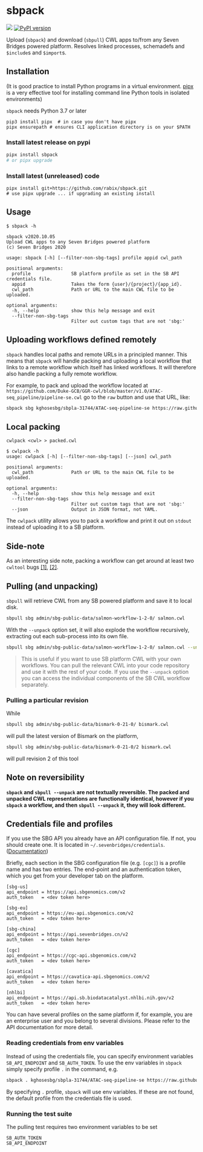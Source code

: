 # sbpack

![](https://github.com/rabix/sbpack/workflows/Tests/badge.svg)
[![PyPI version](https://badge.fury.io/py/sbpack.svg)](https://pypi.org/project/sbpack/)

Upload (`sbpack`) and download (`sbpull`) CWL apps to/from any Seven Bridges powered platform. 
Resolves linked processes, schemadefs and `$include`s and `$import`s.

## Installation

(It is good practice to install Python programs in a virtual environment. 
[pipx] is a very effective tool for installing command line Python tools in isolated environments)

[pipx]: https://github.com/pipxproject/pipx

`sbpack` needs Python 3.7 or later

```
pip3 install pipx  # in case you don't have pipx
pipx ensurepath # ensures CLI application directory is on your $PATH
```

### Install latest release on pypi
```bash
pipx install sbpack
# or pipx upgrade
```

### Install latest (unreleased) code
```
pipx install git+https://github.com/rabix/sbpack.git
# use pipx upgrade ... if upgrading an existing install
```

## Usage
```
$ sbpack -h

sbpack v2020.10.05
Upload CWL apps to any Seven Bridges powered platform
(c) Seven Bridges 2020

usage: sbpack [-h] [--filter-non-sbg-tags] profile appid cwl_path

positional arguments:
  profile               SB platform profile as set in the SB API credentials file.
  appid                 Takes the form {user}/{project}/{app_id}.
  cwl_path              Path or URL to the main CWL file to be uploaded.

optional arguments:
  -h, --help            show this help message and exit
  --filter-non-sbg-tags
                        Filter out custom tags that are not 'sbg:'
```
 
## Uploading workflows defined remotely

`sbpack` handles local paths and remote URLs in a principled manner. This means that
`sbpack` will handle packing and uploading a local workflow that links to a remote workflow
which itself has linked workflows. It will therefore also handle packing a fully 
remote workflow.

For example, to pack and upload the workflow located at `https://github.com/Duke-GCB/GGR-cwl/blob/master/v1.0/ATAC-seq_pipeline/pipeline-se.cwl`
go to the `raw` button and use that URL, like:

```bash
sbpack sbg kghosesbg/sbpla-31744/ATAC-seq-pipeline-se https://raw.githubusercontent.com/Duke-GCB/GGR-cwl/master/v1.0/ATAC-seq_pipeline/pipeline-se.cwl
``` 

## Local packing
```
cwlpack <cwl> > packed.cwl

$ cwlpack -h
usage: cwlpack [-h] [--filter-non-sbg-tags] [--json] cwl_path

positional arguments:
  cwl_path              Path or URL to the main CWL file to be uploaded.

optional arguments:
  -h, --help            show this help message and exit
  --filter-non-sbg-tags
                        Filter out custom tags that are not 'sbg:'
  --json                Output in JSON format, not YAML.
```

The `cwlpack` utility allows you to pack a workflow and print it out on `stdout` instead of 
uploading it to a SB platform.


## Side-note
As an interesting side note, packing a workflow can get around at least two `cwltool` bugs 
[[1]][cwltoolbug1], [[2]][cwltoolbug2].

[cwltoolbug1]: https://github.com/common-workflow-language/cwltool/issues/1304
[cwltoolbug2]: https://github.com/common-workflow-language/cwltool/issues/1306


## Pulling (and unpacking)
`sbpull` will retrieve CWL from any SB powered platform and save it to local disk. 

```bash
sbpull sbg admin/sbg-public-data/salmon-workflow-1-2-0/ salmon.cwl
```

With the `--unpack` option set, it will also explode the workflow recursively, extracting out each
sub-process into its own file. 

```bash
sbpull sbg admin/sbg-public-data/salmon-workflow-1-2-0/ salmon.cwl --unpack
```

> This is useful if you want to use SB platform CWL with your own workflows. You can pull the relevant
CWL into your code repository and use it with the rest of your code. If you use the `--unpack` option 
you can access the individual components of the SB CWL workflow separately.

### Pulling a particular revision

While
```bash
sbpull sbg admin/sbg-public-data/bismark-0-21-0/ bismark.cwl
```
will pull the latest version of Bismark on the platform,

```bash
sbpull sbg admin/sbg-public-data/bismark-0-21-0/2 bismark.cwl
```
will pull revision 2 of this tool


## Note on reversibility
**`sbpack` and `sbpull --unpack` are not textually reversible. The packed and unpacked CWL 
representations are functionally identical, however if you `sbpack` a workflow, and 
then `sbpull --unpack` it, they will look different.**


## Credentials file and profiles

If you use the SBG API you already have an API configuration file. If
not, you should create one. It is located in 
`~/.sevenbridges/credentials`. ([Documentation][cred-doc])

[cred-doc]: https://docs.sevenbridges.com/docs/store-credentials-to-access-seven-bridges-client-applications-and-libraries

Briefly, each section in the SBG configuration file (e.g. `[cgc]`) is a 
profile name and has two entries. The end-point and an authentication
token, which you get from your developer tab on the platform.

```
[sbg-us]
api_endpoint = https://api.sbgenomics.com/v2
auth_token   = <dev token here>

[sbg-eu]
api_endpoint = https://eu-api.sbgenomics.com/v2
auth_token   = <dev token here>

[sbg-china]
api_endpoint = https://api.sevenbridges.cn/v2
auth_token   = <dev token here>

[cgc]
api_endpoint = https://cgc-api.sbgenomics.com/v2
auth_token   = <dev token here>

[cavatica]
api_endpoint = https://cavatica-api.sbgenomics.com/v2
auth_token   = <dev token here>

[nhlbi]
api_endpoint = https://api.sb.biodatacatalyst.nhlbi.nih.gov/v2
auth_token   = <dev token here>
```

You can have several profiles on the same platform if, for example, you 
are an enterprise user and you belong to several divisions. Please refer
to the API documentation for more detail.

### Reading credentials from env variables

Instead of using the credentials file, you can specify environment variables
`SB_API_ENDPOINT` and `SB_AUTH_TOKEN`. To use the env variables in `sbpack` simply
specify profile `.` in the command, e.g.

```bash
sbpack . kghosesbg/sbpla-31744/ATAC-seq-pipeline-se https://raw.githubusercontent.com/Duke-GCB/GGR-cwl/master/v1.0/ATAC-seq_pipeline/pipeline-se.cwl
```

By specifying `.` profile, `sbpack` will use env variables. If these are not found, the default profile
from the credentials file is used.

### Running the test suite

The pulling test requires two environment variables to be set

```
SB_AUTH_TOKEN
SB_API_ENDPOINT
```
